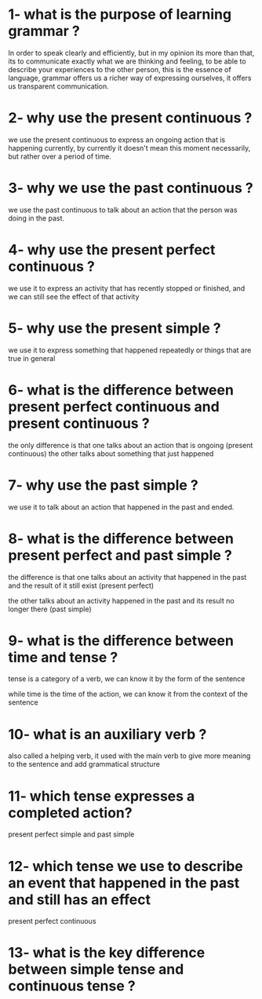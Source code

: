 # 1- what is the purpose of learning grammar ?

In order to speak clearly and efficiently, but in my opinion its more than that, its to communicate exactly what we are thinking and feeling, to be able to describe your experiences to the other person, this is the essence of language, grammar offers us a richer way of expressing ourselves, it offers us transparent communication.

# 2- why use the present continuous ?

we use the present continuous  to express an ongoing action that is happening currently, by currently it doesn't mean this moment necessarily, but rather over a period of time.

# 3- why we use the past continuous ?

we use the past continuous to talk about an action that the person was doing in the past.

# 4- why use the present perfect continuous ?

we use it to express an activity that has recently stopped or finished, and we can still see the effect of that activity

# 5- why use the present simple ?

we use it to express something that happened repeatedly or things that are true in general 

# 6- what is the difference between present perfect continuous and present continuous ?

the only difference is that one talks about an action that is ongoing (present continuous) the other talks about something that just happened

# 7- why use the past simple ?

we use it to talk about an action that happened in the past and ended.

# 8- what is the difference between present perfect and past simple ?

the difference is that one talks about an activity that happened in the past and the result of it still exist (present perfect)

the other talks about an activity happened in the past and its result no longer there (past simple) 

# 9- what is the difference between time and tense ?

tense is a category of a verb, we can know it by the form of the sentence

while time is the time of the action, we can know it from the context of the sentence

# 10- what is an auxiliary verb ?

also called a helping verb, it used with the main verb to give more meaning to the sentence and add grammatical structure 

# 11- which tense expresses a completed action?

present perfect simple and past simple

# 12- which tense we use to describe an event that happened in the past and still has an effect

present perfect continuous 

# 13- what is the key difference between simple tense and continuous tense ?

